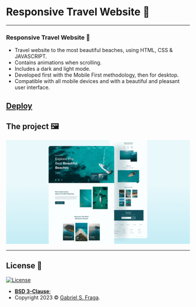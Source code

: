 # Responsive Travel Website 🌊
---
###  Responsive Travel Website 🌊

- Travel website to the most beautiful beaches, using HTML, CSS & JAVASCRIPT.
- Contains animations when scrolling.
- Includes a dark and light mode.
- Developed first with the Mobile First methodology, then for desktop.
- Compatible with all mobile devices and with a beautiful and pleasant user interface.

[Deploy](https://monumental-travel.netlify.app/)
---

## The project 🖼️

![travel-website](preview.png)


---

## License :memo:

[![License](http://img.shields.io/:license-mit-green.svg?style=flat-square)](http://badges.mit-license.org)

- **[BSD 3-Clause](https://github.com/GabrielFraga962/Monumental_Travel_App/blob/main/LICENSE)**;
- Copyright 2023 © <a href="https://github.com/GabrielFraga962" target="_blank">Gabriel S. Fraga</a>.

